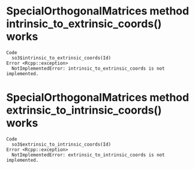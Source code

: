 # SpecialOrthogonalMatrices method intrinsic_to_extrinsic_coords() works

    Code
      so3$intrinsic_to_extrinsic_coords(Id)
    Error <Rcpp::exception>
      NotImplementedError: intrinsic_to_extrinsic_coords is not implemented.

# SpecialOrthogonalMatrices method extrinsic_to_intrinsic_coords() works

    Code
      so3$extrinsic_to_intrinsic_coords(Id)
    Error <Rcpp::exception>
      NotImplementedError: extrinsic_to_intrinsic_coords is not implemented.

